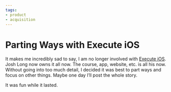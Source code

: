 ```yaml
---
tags:
- product
- acquisition
---
```


# Parting Ways with Execute iOS

It makes me incredibly sad to say, I am no longer involved with [Execute iOS](http://executeios.com). Josh Long now owns it all now. The course, app, website, etc. is all his now. Without going into too much detail, I decided it was best to part ways and focus on other things. Maybe one day I’ll post the whole story.

It was fun while it lasted.
